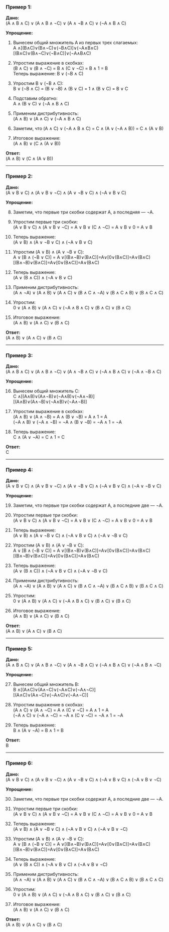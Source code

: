 ### Пример 1:

**Дано:**  
(A ∧ B ∧ C) ∨ (A ∧ B ∧ ¬C) ∨ (A ∧ ¬B ∧ C) ∨ (¬A ∧ B ∧ C)

**Упрощение:**

1. Вынесем общий множитель A из первых трех слагаемых:  
    A ∧[(B∧C)∨(B∧¬C)∨(¬B∧C)]∨(¬A∧B∧C)[(B∧C)∨(B∧¬C)∨(¬B∧C)]∨(¬A∧B∧C)
    
2. Упростим выражение в скобках:  
    (B ∧ C) ∨ (B ∧ ¬C) = B ∧ (C ∨ ¬C) = B ∧ 1 = B  
    Теперь выражение: B ∨ (¬B ∧ C)
    
3. Упростим B ∨ (¬B ∧ C):  
    B ∨ (¬B ∧ C) = (B ∨ ¬B) ∧ (B ∨ C) = 1 ∧ (B ∨ C) = B ∨ C
    
4. Подставим обратно:  
    A ∧ (B ∨ C) ∨ (¬A ∧ B ∧ C)
    
5. Применим дистрибутивность:  
    (A ∧ B) ∨ (A ∧ C) ∨ (¬A ∧ B ∧ C)
    
6. Заметим, что (A ∧ C) ∨ (¬A ∧ B ∧ C) = C ∧ (A ∨ (¬A ∧ B)) = C ∧ (A ∨ B)
    
7. Итоговое выражение:  
    (A ∧ B) ∨ (C ∧ (A ∨ B))
    

**Ответ:**  
(A ∧ B) ∨ (C ∧ (A ∨ B))

---

### Пример 2:

**Дано:**  
(A ∨ B ∨ C) ∧ (A ∨ B ∨ ¬C) ∧ (A ∨ ¬B ∨ C) ∧ (¬A ∨ B ∨ C)

**Упрощение:**

8. Заметим, что первые три скобки содержат A, а последняя — ¬A.
    
9. Упростим первые три скобки:  
    (A ∨ B ∨ C) ∧ (A ∨ B ∨ ¬C) = A ∨ B ∨ (C ∧ ¬C) = A ∨ B ∨ 0 = A ∨ B
    
10. Теперь выражение:  
    (A ∨ B) ∧ (A ∨ ¬B ∨ C) ∧ (¬A ∨ B ∨ C)
    
11. Упростим (A ∨ B) ∧ (A ∨ ¬B ∨ C):  
    A ∨ [B ∧ (¬B ∨ C)] = A ∨[(B∧¬B)∨(B∧C)]=A∨[0∨(B∧C)]=A∨(B∧C)[(B∧¬B)∨(B∧C)]=A∨[0∨(B∧C)]=A∨(B∧C)
    
12. Теперь выражение:  
    (A ∨ (B ∧ C)) ∧ (¬A ∨ B ∨ C)
    
13. Применим дистрибутивность:  
    (A ∧ ¬A) ∨ (A ∧ B) ∨ (A ∧ C) ∨ (B ∧ C ∧ ¬A) ∨ (B ∧ C ∧ B) ∨ (B ∧ C ∧ C)
    
14. Упростим:  
    0 ∨ (A ∧ B) ∨ (A ∧ C) ∨ (¬A ∧ B ∧ C) ∨ (B ∧ C) ∨ (B ∧ C)
    
15. Итоговое выражение:  
    (A ∧ B) ∨ (A ∧ C) ∨ (B ∧ C)
    

**Ответ:**  
(A ∧ B) ∨ (A ∧ C) ∨ (B ∧ C)

---

### Пример 3:

**Дано:**  
(A ∧ B ∧ C) ∨ (A ∧ B ∧ ¬C) ∨ (A ∧ ¬B ∧ C) ∨ (¬A ∧ B ∧ C) ∨ (¬A ∧ ¬B ∧ C)

**Упрощение:**

16. Вынесем общий множитель C:  
    C ∧[(A∧B)∨(A∧¬B)∨(¬A∧B)∨(¬A∧¬B)][(A∧B)∨(A∧¬B)∨(¬A∧B)∨(¬A∧¬B)]
    
17. Упростим выражение в скобках:  
    (A ∧ B) ∨ (A ∧ ¬B) = A ∧ (B ∨ ¬B) = A ∧ 1 = A  
    (¬A ∧ B) ∨ (¬A ∧ ¬B) = ¬A ∧ (B ∨ ¬B) = ¬A ∧ 1 = ¬A
    
18. Теперь выражение:  
    C ∧ (A ∨ ¬A) = C ∧ 1 = C
    

**Ответ:**  
C

---

### Пример 4:

**Дано:**  
(A ∨ B ∨ C) ∧ (A ∨ B ∨ ¬C) ∧ (A ∨ ¬B ∨ C) ∧ (¬A ∨ B ∨ C) ∧ (¬A ∨ ¬B ∨ C)

**Упрощение:**

19. Заметим, что первые три скобки содержат A, а последние две — ¬A.
    
20. Упростим первые три скобки:  
    (A ∨ B ∨ C) ∧ (A ∨ B ∨ ¬C) = A ∨ B ∨ (C ∧ ¬C) = A ∨ B ∨ 0 = A ∨ B
    
21. Теперь выражение:  
    (A ∨ B) ∧ (A ∨ ¬B ∨ C) ∧ (¬A ∨ B ∨ C) ∧ (¬A ∨ ¬B ∨ C)
    
22. Упростим (A ∨ B) ∧ (A ∨ ¬B ∨ C):  
    A ∨ [B ∧ (¬B ∨ C)] = A ∨[(B∧¬B)∨(B∧C)]=A∨[0∨(B∧C)]=A∨(B∧C)[(B∧¬B)∨(B∧C)]=A∨[0∨(B∧C)]=A∨(B∧C)
    
23. Теперь выражение:  
    (A ∨ (B ∧ C)) ∧ (¬A ∨ B ∨ C) ∧ (¬A ∨ ¬B ∨ C)
    
24. Применим дистрибутивность:  
    (A ∧ ¬A) ∨ (A ∧ B) ∨ (A ∧ C) ∨ (B ∧ C ∧ ¬A) ∨ (B ∧ C ∧ B) ∨ (B ∧ C ∧ C)
    
25. Упростим:  
    0 ∨ (A ∧ B) ∨ (A ∧ C) ∨ (¬A ∧ B ∧ C) ∨ (B ∧ C) ∨ (B ∧ C)
    
26. Итоговое выражение:  
    (A ∧ B) ∨ (A ∧ C) ∨ (B ∧ C)
    

**Ответ:**  
(A ∧ B) ∨ (A ∧ C) ∨ (B ∧ C)

---

### Пример 5:

**Дано:**  
(A ∧ B ∧ C) ∨ (A ∧ B ∧ ¬C) ∨ (A ∧ ¬B ∧ C) ∨ (¬A ∧ B ∧ C) ∨ (¬A ∧ B ∧ ¬C)

**Упрощение:**

27. Вынесем общий множитель B:  
    B ∧[(A∧C)∨(A∧¬C)∨(¬A∧C)∨(¬A∧¬C)][(A∧C)∨(A∧¬C)∨(¬A∧C)∨(¬A∧¬C)]
    
28. Упростим выражение в скобках:  
    (A ∧ C) ∨ (A ∧ ¬C) = A ∧ (C ∨ ¬C) = A ∧ 1 = A  
    (¬A ∧ C) ∨ (¬A ∧ ¬C) = ¬A ∧ (C ∨ ¬C) = ¬A ∧ 1 = ¬A
    
29. Теперь выражение:  
    B ∧ (A ∨ ¬A) = B ∧ 1 = B
    

**Ответ:**  
B

---

### Пример 6:

**Дано:**  
(A ∨ B ∨ C) ∧ (A ∨ B ∨ ¬C) ∧ (A ∨ ¬B ∨ C) ∧ (¬A ∨ B ∨ C) ∧ (¬A ∨ B ∨ ¬C)

**Упрощение:**

30. Заметим, что первые три скобки содержат A, а последние две — ¬A.
    
31. Упростим первые три скобки:  
    (A ∨ B ∨ C) ∧ (A ∨ B ∨ ¬C) = A ∨ B ∨ (C ∧ ¬C) = A ∨ B ∨ 0 = A ∨ B
    
32. Теперь выражение:  
    (A ∨ B) ∧ (A ∨ ¬B ∨ C) ∧ (¬A ∨ B ∨ C) ∧ (¬A ∨ B ∨ ¬C)
    
33. Упростим (A ∨ B) ∧ (A ∨ ¬B ∨ C):  
    A ∨ [B ∧ (¬B ∨ C)] = A ∨[(B∧¬B)∨(B∧C)]=A∨[0∨(B∧C)]=A∨(B∧C)[(B∧¬B)∨(B∧C)]=A∨[0∨(B∧C)]=A∨(B∧C)
    
34. Теперь выражение:  
    (A ∨ (B ∧ C)) ∧ (¬A ∨ B ∨ C) ∧ (¬A ∨ B ∨ ¬C)
    
35. Применим дистрибутивность:  
    (A ∧ ¬A) ∨ (A ∧ B) ∨ (A ∧ C) ∨ (B ∧ C ∧ ¬A) ∨ (B ∧ C ∧ B) ∨ (B ∧ C ∧ C)
    
36. Упростим:  
    0 ∨ (A ∧ B) ∨ (A ∧ C) ∨ (¬A ∧ B ∧ C) ∨ (B ∧ C) ∨ (B ∧ C)
    
37. Итоговое выражение:  
    (A ∧ B) ∨ (A ∧ C) ∨ (B ∧ C)
    

**Ответ:**  
(A ∧ B) ∨ (A ∧ C) ∨ (B ∧ C)
